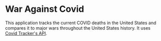# War Against Covid

This application tracks the current COVID deaths in the United States and compares it to major wars throughout the United States history.
It uses [Covid Tracker's API](https://covidtracking.com/).



